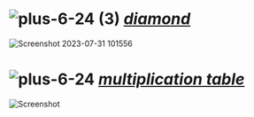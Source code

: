 # ![plus-6-24 (3)](https://github.com/yasinnorozzadeh/pylearn7/assets/88095232/48afc720-ba50-4a66-ad4b-ea8e1cce6e6a) [_diamond_](https://github.com/yasinnorozzadeh/pylearn7/blob/main/python/sission%2005/practice/diamond.py)
![Screenshot 2023-07-31 101556](https://github.com/yasinnorozzadeh/pylearn7/assets/88095232/1ffd388d-8a6a-4fea-9e75-d61ae25e0a97)

# ![plus-6-24](https://github.com/yasinnorozzadeh/pylearn7/assets/88095232/569638e1-fdb8-444d-ad88-e38759e1aa28) [_multiplication table_](https://github.com/yasinnorozzadeh/pylearn7/blob/main/python/sission%2005/practice/multiplication_table.py)
![Screenshot ](https://github.com/yasinnorozzadeh/pylearn7/assets/88095232/57626a8f-d156-4488-9a3c-b746f71ad9b4)


